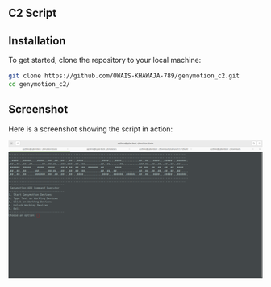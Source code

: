 ## C2 Script

## Installation

To get started, clone the repository to your local machine:

```bash
git clone https://github.com/OWAIS-KHAWAJA-789/genymotion_c2.git
cd genymotion_c2/
```


## Screenshot

Here is a screenshot showing the script in action:

![Screenshot of Working Script](./screeenchot.png)
